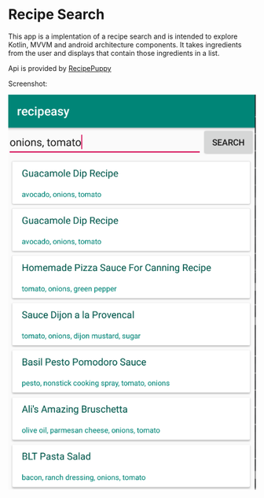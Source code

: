 # Recipe Search

This app is a implentation of a recipe search and is intended to explore Kotlin, MVVM and android architecture components.  It takes ingredients from the user and displays that contain those ingredients in a list.

Api is provided by [RecipePuppy](http://www.recipepuppy.com/about/api/)

Screenshot:

![](https://github.com/mpearcy/recipeasy/blob/master/screenshot.png)
